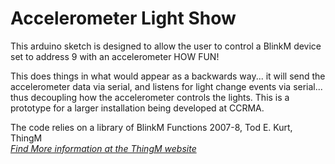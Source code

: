# Accelerometer Light Show

This arduino sketch is designed to allow the user to control a BlinkM device set to address 9 with an accelerometer HOW FUN!

This does things in what would appear as a backwards way... it will send the accelerometer data via serial, and listens for light change events via serial... thus decoupling how the accelerometer controls the lights.  This is a prototype for a larger installation being developed at CCRMA.

The code relies on a library of BlinkM Functions 2007-8, Tod E. Kurt, ThingM
<br>[*Find More information at the ThingM website*](http://thingm.com/)
